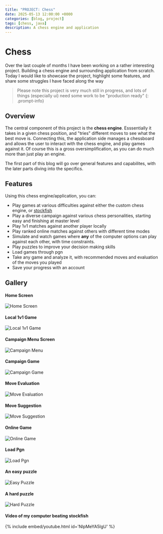 ```yaml
---
title: "PROJECT: Chess"
date: 2025-05-13 12:00:00 +0000
categories: [blog, project]
tags: [chess, java]
description: A chess engine and application
---
```


# Chess
Over the last couple of months I have been working on a rather interesting project. Building a chess engine and surrounding application from scratch. Today I would like to showcase the project, highlight some features, and share some struggles I have faced along the way

> Please note this project is very much still in progress, and lots of things (especially ui) need some work to be "production ready"
{: .prompt-info}

## Overview
The central component of this project is the **chess engine**. Esssentially it takes in a given chess position, and "tries" different moves to see what the best move is. Connecting this, the application side manages a chessboard and allows the user to interact with the chess engine, and play games against it. Of course this is a gross oversimplification, as you can do much more than just play an engine. 

The first part of this blog will go over general features and capabilites, with the later parts diving into the specifics. 

## Features
Using this chess engine/application, you can:
- Play games at various difficulties against either the custom chess engine, or [stockfish](https://stockfishchess.org/)
- Play a diverse campaign against various chess personalities, starting easy and finishing at master level
- Play 1v1 matches against another player locally
- Play ranked online matches against others with different time modes
- Simulate and watch games where **any** of the computer options can play against each other, with time constraints.
- Play puzzles to improve your decision making skills
- Load games through pgn
- Take any game and analyze it, with recommended moves and evaluation of the moves you played
- Save your progress with an account




## Gallery

#### Home Screen
![Home Screen](/assets/img/Project-Chess/homemenu.png)

#### Local 1v1 Game
![Local 1v1 Game](/assets/img/Project-Chess/local1v1.png)

#### Campaign Menu Screen
![Campaign Menu](/assets/img/Project-Chess/campaignmenu.png)

#### Campaign Game
![Campaign Game](/assets/img/Project-Chess/insidecampaign.png)

#### Move Evaluation
![Move Evaluation](/assets/img/Project-Chess/moveevaluation.png)

#### Move Suggestion
![Move Suggestion](/assets/img/Project-Chess/movesuggestions.png)

#### Online Game
![Online Game](/assets/img/Project-Chess/onlinegame.png)

#### Load Pgn
![Load Pgn](/assets/img/Project-Chess/pgnloadingmenu.png)

#### An easy puzzle
![Easy Puzzle](/assets/img/Project-Chess/easypuzzle.png)

#### A hard puzzle
![Hard Puzzle](/assets/img/Project-Chess/hardpuzzle.png)

#### Video of my computer beating stockfish
{% include embed/youtube.html id='NlpMeYA5lgU' %}
